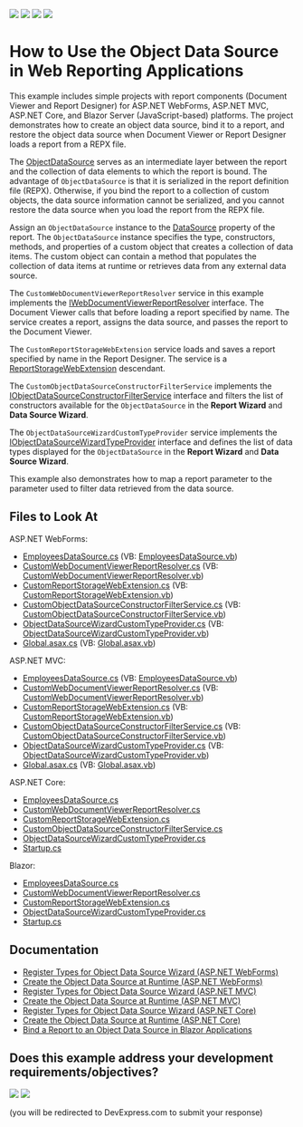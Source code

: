 <!-- default badges list -->
![](https://img.shields.io/endpoint?url=https://codecentral.devexpress.com/api/v1/VersionRange/280259641/22.2.3%2B)
[![](https://img.shields.io/badge/Open_in_DevExpress_Support_Center-FF7200?style=flat-square&logo=DevExpress&logoColor=white)](https://supportcenter.devexpress.com/ticket/details/T915105)
[![](https://img.shields.io/badge/📖_How_to_use_DevExpress_Examples-e9f6fc?style=flat-square)](https://docs.devexpress.com/GeneralInformation/403183)
[![](https://img.shields.io/badge/💬_Leave_Feedback-feecdd?style=flat-square)](#does-this-example-address-your-development-requirementsobjectives)
<!-- default badges end -->
# How to Use the Object Data Source in Web Reporting Applications

This example includes simple projects with report components (Document Viewer and Report Designer) for ASP.NET WebForms, ASP.NET MVC, ASP.NET Core, and Blazor Server (JavaScript-based) platforms. The project demonstrates how to create an object data source, bind it to a report, and restore the object data source when Document Viewer or Report Designer loads a report from a REPX file.

The [ObjectDataSource](https://docs.devexpress.com/CoreLibraries/DevExpress.DataAccess.ObjectBinding.ObjectDataSource) serves as an intermediate layer between the report and the collection of data elements to which the report is bound. The advantage of `ObjectDataSource` is that it is serialized in the report definition file (REPX). Otherwise, if you bind the report to a collection of custom objects, the data source information cannot be serialized, and you cannot restore the data source when you load the report from the REPX file.

Assign an `ObjectDataSource` instance to the [DataSource](https://docs.devexpress.com/XtraReports/DevExpress.XtraReports.UI.XtraReportBase.DataSource) property of the report. The `ObjectDataSource` instance specifies the type, constructors, methods, and properties of a custom object that creates a collection of data items. The custom object can contain a method that populates the collection of data items at runtime or retrieves data from any external data source.

The `CustomWebDocumentViewerReportResolver` service in this example implements the [IWebDocumentViewerReportResolver](https://docs.devexpress.com/XtraReports/DevExpress.XtraReports.Web.WebDocumentViewer.IWebDocumentViewerReportResolver) interface. The Document Viewer calls that before loading a report specified by name. The service creates a report, assigns the data source, and passes the report to the Document Viewer.

The `CustomReportStorageWebExtension` service loads and saves a report specified by name in the Report Designer. The service is a [ReportStorageWebExtension](https://docs.devexpress.com/XtraReports/DevExpress.XtraReports.Web.Extensions.ReportStorageWebExtension) descendant.

The `CustomObjectDataSourceConstructorFilterService` implements the [IObjectDataSourceConstructorFilterService](https://docs.devexpress.com/CoreLibraries/DevExpress.DataAccess.Web.IObjectDataSourceConstructorFilterService) interface and filters the list of constructors available for the `ObjectDataSource` in the **Report Wizard** and **Data Source Wizard**. 

The `ObjectDataSourceWizardCustomTypeProvider` service implements the [IObjectDataSourceWizardTypeProvider](https://docs.devexpress.com/CoreLibraries/DevExpress.DataAccess.Web.IObjectDataSourceWizardTypeProvider) interface and defines the list of data types displayed for the `ObjectDataSource` in the **Report Wizard** and **Data Source Wizard**.

This example also demonstrates how to map a report parameter to the parameter used to filter data retrieved from the data source.

## Files to Look At 

ASP.NET WebForms:

* [EmployeesDataSource.cs](WebForms/CS/Reporting_ObjectDS_WebForms/ObjectDataSource/EmployeesDataSource.cs) (VB: [EmployeesDataSource.vb](WebForms/VB/Reporting_ObjectDS_WebForms/ObjectDataSource/EmployeesDataSource.vb))
* [CustomWebDocumentViewerReportResolver.cs](WebForms/CS/Reporting_ObjectDS_WebForms/Services/CustomWebDocumentViewerReportResolver.cs) (VB: [CustomWebDocumentViewerReportResolver.vb](WebForms/VB/Reporting_ObjectDS_WebForms/Services/CustomWebDocumentViewerReportResolver.vb))
* [CustomReportStorageWebExtension.cs](WebForms/CS/Reporting_ObjectDS_WebForms/Services/CustomReportStorageWebExtension.cs) (VB: [CustomReportStorageWebExtension.vb](WebForms/VB/Reporting_ObjectDS_WebForms/Services/CustomReportStorageWebExtension.vb))
* [CustomObjectDataSourceConstructorFilterService.cs](WebForms/CS/Reporting_ObjectDS_WebForms/Services/CustomObjectDataSourceConstructorFilterService.cs) (VB: [CustomObjectDataSourceConstructorFilterService.vb](WebForms/VB/Reporting_ObjectDS_WebForms/Services/CustomObjectDataSourceConstructorFilterService.vb))
* [ObjectDataSourceWizardCustomTypeProvider.cs](WebForms/CS/Reporting_ObjectDS_WebForms/Services/ObjectDataSourceWizardCustomTypeProvider.cs) (VB: [ObjectDataSourceWizardCustomTypeProvider.vb](WebForms/VB/Reporting_ObjectDS_WebForms/Services/ObjectDataSourceWizardCustomTypeProvider.vb))
* [Global.asax.cs](WebForms/CS/Reporting_ObjectDS_WebForms/Global.asax.cs) (VB: [Global.asax.vb](WebForms/VB/Reporting_ObjectDS_WebForms/Global.asax.vb))

ASP.NET MVC:

* [EmployeesDataSource.cs](MVC/CS/Reporting_ObjectDS_Mvc/ObjectDataSource/EmployeesDataSource.cs) (VB: [EmployeesDataSource.vb](MVC/VB/Reporting_ObjectDS_Mvc/ObjectDataSource/EmployeesDataSource.vb))
* [CustomWebDocumentViewerReportResolver.cs](MVC/CS/Reporting_ObjectDS_Mvc/Services/CustomWebDocumentViewerReportResolver.cs) (VB: [CustomWebDocumentViewerReportResolver.vb](MVC/VB/Reporting_ObjectDS_Mvc/Services/CustomWebDocumentViewerReportResolver.vb))
* [CustomReportStorageWebExtension.cs](MVC/CS/Reporting_ObjectDS_Mvc/Services/CustomReportStorageWebExtension.cs) (VB: [CustomReportStorageWebExtension.vb](MVC/VB/Reporting_ObjectDS_Mvc/Services/CustomReportStorageWebExtension.vb))
* [CustomObjectDataSourceConstructorFilterService.cs](MVC/CS/Reporting_ObjectDS_Mvc/Services/CustomObjectDataSourceConstructorFilterService.cs) (VB: [CustomObjectDataSourceConstructorFilterService.vb](MVC/VB/Reporting_ObjectDS_Mvc/Services/CustomObjectDataSourceConstructorFilterService.vb))
* [ObjectDataSourceWizardCustomTypeProvider.cs](MVC/CS/Reporting_ObjectDS_Mvc/Services/ObjectDataSourceWizardCustomTypeProvider.cs) (VB: [ObjectDataSourceWizardCustomTypeProvider.vb](MVC/VB/Reporting_ObjectDS_Mvc/Services/ObjectDataSourceWizardCustomTypeProvider.vb))
* [Global.asax.cs](MVC/CS/Reporting_ObjectDS_Mvc/Global.asax.cs) (VB: [Global.asax.vb](MVC/VB/Reporting_ObjectDS_Mvc/Global.asax.vb))

ASP.NET Core:

* [EmployeesDataSource.cs](AspNetCore/Reporting_ObjectDS_AspNetCore/DataSources/EmployeesDataSource.cs)
* [CustomWebDocumentViewerReportResolver.cs](AspNetCore/Reporting_ObjectDS_AspNetCore/Services/CustomWebDocumentViewerReportResolver.cs)
* [CustomReportStorageWebExtension.cs](AspNetCore/Reporting_ObjectDS_AspNetCore/Services/CustomReportStorageWebExtension.cs)
* [CustomObjectDataSourceConstructorFilterService.cs](AspNetCore/Reporting_ObjectDS_AspNetCore/Services/CustomObjectDataSourceConstructorFilterService.cs)
* [ObjectDataSourceWizardCustomTypeProvider.cs](AspNetCore/Reporting_ObjectDS_AspNetCore/Services/ObjectDataSourceWizardCustomTypeProvider.cs)   
* [Startup.cs](AspNetCore/Reporting_ObjectDS_AspNetCore/Startup.cs) 

Blazor:

* [EmployeesDataSource.cs](Blazor/Reporting_ObjectDS_Blazor/Data/EmployeesDataSource.cs)
* [CustomWebDocumentViewerReportResolver.cs](Blazor/Reporting_ObjectDS_Blazor/Services/CustomWebDocumentViewerReportResolver.cs)
* [CustomReportStorageWebExtension.cs](Blazor/Reporting_ObjectDS_Blazor/Services/CustomReportStorageWebExtension.cs)
* [ObjectDataSourceWizardCustomTypeProvider.cs](Blazor/Reporting_ObjectDS_Blazor/Services/ObjectDataSourceWizardCustomTypeProvider.cs)
* [Startup.cs](Blazor/Reporting_ObjectDS_Blazor/Startup.cs) 


## Documentation

* [Register Types for Object Data Source Wizard (ASP.NET WebForms)](https://docs.devexpress.com/XtraReports/401228)
* [Create the Object Data Source at Runtime (ASP.NET WebForms)](https://docs.devexpress.com/XtraReports/401900)
* [Register Types for Object Data Source Wizard (ASP.NET MVC)](https://docs.devexpress.com/XtraReports/401229)
* [Create the Object Data Source at Runtime (ASP.NET MVC)](https://docs.devexpress.com/XtraReports/401901)
* [Register Types for Object Data Source Wizard (ASP.NET Core)](https://docs.devexpress.com/XtraReports/401230)
* [Create the Object Data Source at Runtime (ASP.NET Core)](https://docs.devexpress.com/XtraReports/401902)
* [Bind a Report to an Object Data Source in Blazor Applications](https://docs.devexpress.com/XtraReports/402070)




<!-- feedback -->
## Does this example address your development requirements/objectives?

[<img src="https://www.devexpress.com/support/examples/i/yes-button.svg"/>](https://www.devexpress.com/support/examples/survey.xml?utm_source=github&utm_campaign=reporting-web-object-data-source&~~~was_helpful=yes) [<img src="https://www.devexpress.com/support/examples/i/no-button.svg"/>](https://www.devexpress.com/support/examples/survey.xml?utm_source=github&utm_campaign=reporting-web-object-data-source&~~~was_helpful=no)

(you will be redirected to DevExpress.com to submit your response)
<!-- feedback end -->
